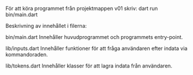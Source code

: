 För att köra programmet från projektmappen v01 skriv: dart run bin/main.dart


Beskrivning av innehållet i filerna:

bin/main.dart
Innehåller huvudprogrammet och programmets entry-point.


lib/inputs.dart
Innehåller funktioner för att fråga användaren efter indata via kommandoraden.


lib/tokens.dart
Innehåller klasser för att lagra indata från användaren.